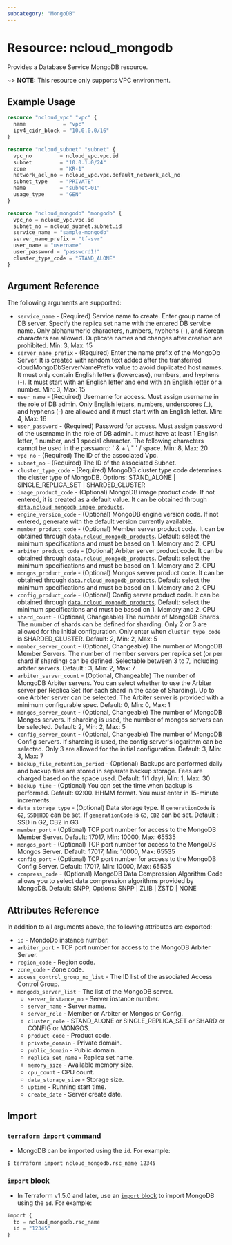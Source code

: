 ```yaml
---
subcategory: "MongoDB"
---
```



# Resource: ncloud_mongodb

Provides a Database Service MongoDB resource.

~> **NOTE:** This resource only supports VPC environment.

## Example Usage

```terraform
resource "ncloud_vpc" "vpc" {
  name            = "vpc"
  ipv4_cidr_block = "10.0.0.0/16"
}

resource "ncloud_subnet" "subnet" {
  vpc_no         = ncloud_vpc.vpc.id
  subnet         = "10.0.1.0/24"
  zone           = "KR-1"
  network_acl_no = ncloud_vpc.vpc.default_network_acl_no
  subnet_type    = "PRIVATE"
  name           = "subnet-01"
  usage_type     = "GEN"
}

resource "ncloud_mongodb" "mongodb" {
  vpc_no = ncloud_vpc.vpc.id
  subnet_no = ncloud_subnet.subnet.id
  service_name = "sample-mongodb"
  server_name_prefix = "tf-svr"
  user_name = "username"
  user_password = "password1!"
  cluster_type_code = "STAND_ALONE"
}
```


## Argument Reference

The following arguments are supported:

* `service_name` - (Required) Service name to create. Enter group name of DB server. Specify the replica set name with the entered DB service name. Only alphanumeric characters, numbers, hyphens (-), and Korean characters are allowed. Duplicate names and changes after creation are prohibited. Min: 3, Max: 15
* `server_name_prefix` - (Required) Enter the name prefix of the MongoDb Server. It is created with random text added after the transferred cloudMongoDbServerNamePrefix value to avoid duplicated host names. It must only contain English letters (lowercase), numbers, and hyphens (-). It must start with an English letter and end with an English letter or a number. Min: 3, Max: 15
* `user_name` - (Required) Username for access. Must assign username in the role of DB admin. Only English letters, numbers, underscores (_), and hyphens (-) are allowed and it must start with an English letter. Min: 4, Max: 16
* `user_password` - (Required) Password for access. Must assign password of the username in the role of DB admin. It must have at least 1 English letter, 1 number, and 1 special character. The following characters cannot be used in the password: ` & + \ " ' / space. Min: 8, Max: 20
* `vpc_no` - (Required) The ID of the associated Vpc.
* `subnet_no` - (Required) The ID of the associated Subnet.
* `cluster_type_code` - (Required) MongoDB cluster type code determines the cluster type of MongoDB. Options: STAND_ALONE | SINGLE_REPLICA_SET | SHARDED_CLUSTER
* `image_product_code` - (Optional) MongoDB image product code. If not entered, it is created as a default value. It can be obtained through [`data.ncloud_mongodb_image_products`](../data-sources/mongodb_image_products.md).
* `engine_version_code` - (Optional) MongoDB engine version code. If not entered, generate with the default version currently available.
* `member_product_code` - (Optional) Member server product code. It can be obtained through [`data.ncloud_mongodb_products`](../data-sources/mongodb_products.md). Default: select the minimum specifications and must be based on 1. Memory and 2. CPU
* `arbiter_product_code` - (Optional) Arbiter server product code. It can be obtained through [`data.ncloud_mongodb_products`](../data-sources/mongodb_products.md). Default: select the minimum specifications and must be based on 1. Memory and 2. CPU
* `mongos_product_code` - (Optional) Mongos server product code. It can be obtained through [`data.ncloud_mongodb_products`](../data-sources/mongodb_products.md). Default: select the minimum specifications and must be based on 1. Memory and 2. CPU
* `config_product_code` - (Optional) Config server product code. It can be obtained through [`data.ncloud_mongodb_products`](../data-sources/mongodb_products.md). Default: select the minimum specifications and must be based on 1. Memory and 2. CPU
* `shard_count` - (Optional, Changeable) The number of MongoDB Shards. The number of shards can be defined for sharding. Only 2 or 3 are allowed for the initial configuration. Only enter when `cluster_type_code` is SHARDED_CLUSTER. Default: 2, Min: 2, Max: 5 
* `member_server_count` - (Optional, Changeable) The number of MongoDB Member Servers. The number of member servers per replica set (or per shard if sharding) can be defined. Selectable between 3 to 7, including arbiter servers. Default : 3, Min: 2, Max: 7
* `arbiter_server_count` - (Optional, Changeable) The number of MongoDB Arbiter servers. You can select whether to use the Arbiter server per Replica Set (for each shard in the case of Sharding). Up to one Arbiter server can be selected. The Arbiter server is provided with a minimum configurable spec. Default: 0, Min: 0, Max: 1
* `mongos_server_count` - (Optional, Changeable) The number of MongoDB Mongos servers. If sharding is used, the number of mongos servers can be selected. Default: 2, Min: 2, Max: 5
* `config_server_count` - (Optional, Changeable) The number of MongoDB Config servers. If sharding is used, the config server's logarithm can be selected. Only 3 are allowed for the initial configuration. Default: 3, Min: 3, Max: 7 
* `backup_file_retention_period` - (Optional) Backups are performed daily and backup files are stored in separate backup storage. Fees are charged based on the space used. Default: 1(1 day), Min: 1, Max: 30
* `backup_time` - (Optional) You can set the time when backup is performed. Default: 02:00. HHMM format. You must enter in 15-minute increments.
* `data_storage_type` - (Optional) Data storage type. If `generationCode` is `G2`, `SSD|HDD` can be set. If `generationCode` is `G3`, `CB2` can be set. Default : SSD in G2, CB2 in G3
* `member_port` - (Optional) TCP port number for access to the MongoDB Member Server. Default: 17017, Min: 10000, Max: 65535
* `mongos_port` - (Optional) TCP port number for access to the MongoDB Mongos Server.  Default: 17017, Min: 10000, Max: 65535
* `config_port` - (Optional) TCP port number for access to the MongoDB Config Server.  Default: 17017, Min: 10000, Max: 65535
* `compress_code` - (Optional) MongoDB Data Compression Algorithm Code allows you to select data compression algorithms provided by MongoDB. Default: SNPP,  Options: SNPP | ZLIB | ZSTD | NONE

## Attributes Reference

In addition to all arguments above, the following attributes are exported:

* `id` - MondoDb instance number. 
* `arbiter_port` - TCP port number for access to the MongoDB Arbiter Server.
* `region_code` - Region code.
* `zone_code` - Zone code.
* `access_control_group_no_list` - The ID list of the associated Access Control Group.
* `mongodb_server_list` - The list of the MongoDB server.
  * `server_instance_no` - Server instance number.
  * `server_name` - Server name.
  * `server_role` - Member or Arbiter or Mongos or Config.
  * `cluster_role` - STAND_ALONE or SINGLE_REPLICA_SET or SHARD or CONFIG or MONGOS.
  * `product_code` - Product code.
  * `private_domain` - Private domain.
  * `public_domain` - Public domain.
  * `replica_set_name` - Replica set name.
  * `memory_size` - Available memory size.
  * `cpu_count` - CPU count.
  * `data_storage_size` - Storage size.
  * `uptime` - Running start time.
  * `create_date` - Server create date.

## Import

### `terraform import` command

* MongoDB can be imported using the `id`. For example:

```console
$ terraform import ncloud_mongodb.rsc_name 12345
```

### `import` block

* In Terraform v1.5.0 and later, use an [`import` block](https://developer.hashicorp.com/terraform/language/import) to import MongoDB using the `id`. For example:

```terraform
import {
  to = ncloud_mongodb.rsc_name
  id = "12345"
}
```
